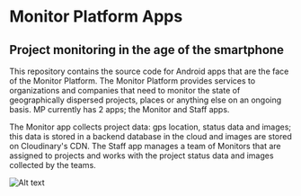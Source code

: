 # Monitor Platform Apps
## Project monitoring in the age of the smartphone

This repository contains the source code for Android apps that are the face of the Monitor Platform. The Monitor Platform provides services to organizations and companies that need to monitor the state of geographically dispersed projects, places or anything else on an ongoing basis. MP currently has 2 apps; the Monitor and Staff apps. 

The Monitor app collects project data: gps location, status data and images; this data is stored in a backend database in the cloud and images are stored on Cloudinary's CDN. The Staff app manages a team of Monitors that are assigned to projects and works with the project status data and images collected by the teams.

![Alt text](/StaffApp/screenshots/d1.png?raw=true "Staff App")
